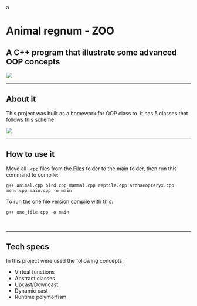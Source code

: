 a<h1>Animal regnum - ZOO</h1>
<h2>A C++ program that illustrate some advanced OOP concepts</h2>
<img src='https://user-images.githubusercontent.com/65015373/235772277-5052f82c-8d5e-44ce-bb6f-4cbafe0b673b.png'>



<br>
<hr>
<h2>About it</h2>

<p>This project was built as a homework for OOP class to. It has 5 classes that follows this scheme:</p>
<img src='https://user-images.githubusercontent.com/65015373/235769987-15a9b4c1-58c3-4657-b455-242010ef0b4e.png'/>

<br>
<hr>
<h2>How to use it</h2>

<p>Move all <code>.cpp</code> files from the <a href='https://github.com/w-i-l/animal-regnum/edit/main/Files'>Files</a> folder to the main folder, then run this command to compile:</p>
<code>g++ animal.cpp bird.cpp mammal.cpp reptile.cpp archaeopteryx.cpp menu.cpp main.cpp -o main</code>

<br/>
<p>To run the <a href='https://github.com/w-i-l/animal-regnum/blob/main/One_file/131_Ocnaru_Mihai_Proiect2.cpp'>one file</a> version compile with this:</p>

<code>g++ one_file.cpp -o main</code>


<br>
<hr>
<h2>Tech specs</h2>

<p>In this project were used the following concepts:</p>

<ul>
    <li>Virtual functions</li>
    <li>Abstract classes</li>
    <li>Upcast/Downcast</li>
    <li>Dynamic cast</li>
    <li>Runtime polymorfism</li>
</ul>
